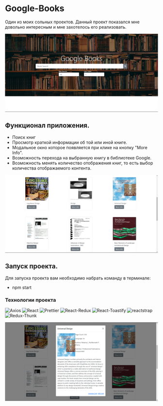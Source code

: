 # **Google-Books**

Один из моих сольных проектов.
Данный проект показался мне довольно интересным и мне захотелось его реализовать.


![img_1.png](files/2021-11-05_13-30-46.png)

## **Функционал приложения.**

- Поиск книг <br>
- Просмотр краткой информации об той или иной книге.<br>
- Модальное окно которое появляется при клике на кнопку "More Info". <br>
- Возможность перехода на выбранную книгу в библиотеке Google.  <br>
- Возможность менять количество отображения книг, то есть выбор количества отображаемого контента.<br>

![img_2.png](files/2021-11-05_13-31-27.png)


## **Запуск проекта.**

Для запуска проекта вам необходимо набрать команду в терминале: <br>

- npm start



### **Технологии проекта**
![Axios](https://img.shields.io/badge/-Axios-blue)
![React](https://img.shields.io/badge/-React-blue)
![Prettier](https://img.shields.io/badge/-Prettier-blue)
![React-Redux](https://img.shields.io/badge/-React/Redux-blue)
![React-Toastify](https://img.shields.io/badge/-React/Toastify-blue)
![reactstrap](https://img.shields.io/badge/-reactstrap-blue)
![Redux-Thunk](https://img.shields.io/badge/-Redux/Thunk-blue)






![img_3.png](files/2021-11-05_13-31-46.png)






